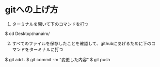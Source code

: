 # gitへの上げ方
1. ターミナルを開いて下のコマンドを打つ

$ cd Desktop/nanairo/

2. すべてのファイルを保存したことを確認して、githubにあげるために下のコマンドをターミナルに打つ

$ git add .
$ git commit -m "変更した内容"
$ git push